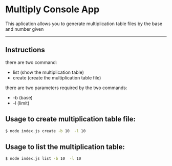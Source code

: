 # Multiply Console App

This aplication allows you to generate  multiplication table files by the base and number given

------------

## Instructions 
there are two command: 

  - list (show the multiplication table) 
  - create (create the multiplication table file)

there are two parameters required by the two commands:

 - -b (base) 
 - -l (limit)

## Usage to create multiplication table file:

```bash
$ node index.js create -b 10  -l 10
```

## Usage to list the multiplication table:

```bash
$ node index.js list -b 10  -l 10
```




